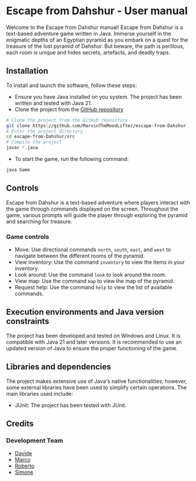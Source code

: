 # Escape from Dahshur - User manual
Welcome to the Escape from Dahshur manual!
Escape from Dahshur is a text-based adventure game written in Java.
Immerse yourself in the enigmatic depths of an Egyptian pyramid as you embark on a quest for the treasure of the lost pyramid of Dahshur.
But beware, the path is perillous, each room is unique and hides secrets, artefacts, and deadly traps.

## Installation

To install and launch the software, follow these steps:
- Ensure you have Java installed on you system. The project has been written and tested with Java 21.
- Clone the project from the [GitHub repository](https://github.com/MarvinTheMoodLifter/escape-from-Dahshur)

```bash
# Clone the project from the GitHub repository
git clone https://github.com/MarvinTheMoodLifter/escape-from-Dahshur
# Enter the project directory
cd escape-from-Dahshur/src
# Compile the project
javac *.java
```

- To start the game, run the following command:

```bash
java Game
```

## Controls
Escape from Dahshur is a text-based adventure where players interact with the game through commands displayed on the screen. Throughout the game, various prompts will guide the player through exploring the pyramid and searching for treasure.

### Game controls
- Move: Use directional commands `north`, `south`, `east`, and `west` to navigate between the different rooms of the pyramid.
- View inventory: Use the command `inventory` to view the items in your inventory.
- Look around: Use the command `look` to look around the room.
- View map: Use the command `map` to view the map of the pyramid.
- Request help: Use the command `help` to view the list of available commands.

## Execution environments and Java version constraints

The project has been developed and tested on Windows and Linux. It is compatible with Java 21 and later versions. It is recommended to use an updated version of Java to ensure the proper functioning of the game.

## Libraries and dependencies

The project makes extensive use of Java's native functionalities; however, some external libraries have been used to simplify certain operations. The main libraries used include:
- JUnit: The project has been tested with JUnit.

## Credits
### Development Team
- [Davide](Saffottiglia)
- [Marco](https://github.com/MarvinTheMoodLifter)
- [Roberto](RobertoLupuC)
- [Simone](acquanaturaleminerale)
